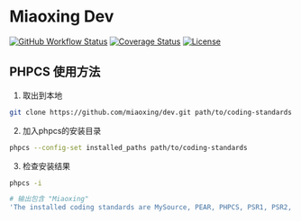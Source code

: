 # Miaoxing Dev

[![GitHub Workflow Status](https://img.shields.io/github/workflow/status/miaoxing/dev/Build?style=flat-square)](https://github.com/miaoxing/dev/actions)
[![Coverage Status](https://img.shields.io/coveralls/miaoxing/dev.svg?style=flat-square)](https://coveralls.io/r/miaoxing/dev)
[![License](http://img.shields.io/badge/license-MIT-brightgreen.svg?style=flat-square)](http://www.opensource.org/licenses/MIT)

## PHPCS 使用方法

1. 取出到本地

  ```sh
  git clone https://github.com/miaoxing/dev.git path/to/coding-standards
  ```

2. 加入phpcs的安装目录

  ```sh
  phpcs --config-set installed_paths path/to/coding-standards
  ```

3. 检查安装结果

  ```sh
  phpcs -i

  # 输出包含 "Miaoxing"
  'The installed coding standards are MySource, PEAR, PHPCS, PSR1, PSR2, Squiz, Zend and Miaoxing'
  ```
